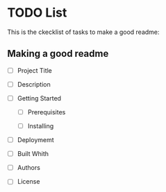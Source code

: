# TODO List

This is the ckecklist of tasks to make a good readme:



## Making a good readme

- [ ] Project Title

 -  [ ] Description

 -  [ ] Getting Started

   -  [ ] Prerequisites

   -  [ ] Installing

 -  [ ] Deploymemt

 -  [ ] Built Whith

 -  [ ] Authors

 -  [ ] License

